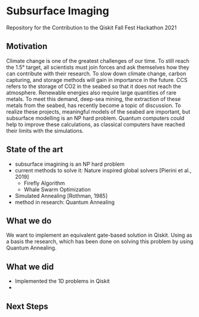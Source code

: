 # Subsurface Imaging
Repository for the Contribution to the Qiskit Fall Fest Hackathon 2021
## Motivation
Climate change is one of the greatest challenges of our time. To still reach the 1.5° target, all scientists must join forces and ask themselves how they can contribute with their research.
To slow down climate change, carbon capturing, and storage methods will gain in importance in the future. CCS refers to the storage of CO2 in the seabed so that it does not reach the atmosphere. Renewable energies also require large quantities of rare metals. To meet this demand, deep-sea mining, the extraction of these metals from the seabed, has recently become a topic of discussion.
To realize these projects, meaningful models of the seabed are important, but subsurface modelling is an NP hard problem. Quantum computers could help to improve these calculations, as classical computers have reached their limits with the simulations.
## State of the art
- subsurface imagining is an NP hard problem
- current methods to solve it: Nature inspired global solvers [Pierini et al., 2019]
    - Firefly Algorithm
    - Whale Swarm Optimization
- Simulated Annealing [Rothman, 1985]
- method in research: Quantum Annealing
## What we do
We want to implement an equivalent gate-based solution in Qiskit. Using as a basis the research, which has been done on solving this problem by using Quantum Annealing.
## What we did
- Implemented the 1D problems in Qiskit
- 
## Next Steps

